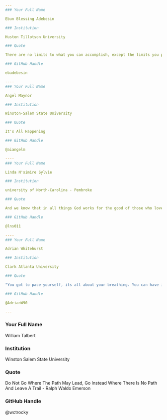 ```yaml
---
### Your Full Name

Ebun Blessing Adebesin

### Institution

Huston Tillotson University

### Quote

There are no limits to what you can accomplish, except the limits you place on your own thinking

### GitHub Handle

ebadebesin

----
### Your Full Name

Angel Maynor

### Institution

Winston-Salem State University

### Quote

It's All Happening 

### GitHub Handle

@aiangelm

----
### Your Full Name

Linda N'simire Sylvie

### Institution

university of North-Carolina - Pembroke

### Quote

And we know that in all things God works for the good of those who love him, who have been called according to his purpose. Romans 8:28

### GitHub Handle

@lns011

----
### Your Full Name

Adrian Whitehurst

### Institution

Clark Atlanta University

### Quote

"You got to pace yourself, its all about your breathing. You can have it all, its all about your reason!" - Nipsey Hussle

### GitHub Handle

@AdrianW90

---
```

### Your Full Name
William Talbert

### Institution

Winston Salem State University

### Quote

Do Not Go Where The Path May Lead, Go Instead Where There Is No Path And Leave A Trail - Ralph Waldo Emerson

### GitHub Handle

@wctrocky